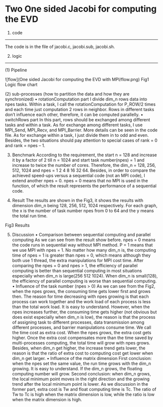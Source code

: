Two One sided Jacobi for computing the EVD
==========================================

1. code
-----------
The code is in the file of jacobi.c, jacobi.sub, jacobi.sh.

2. logic
-----------
(1) Pipeline

![flow](One sided Jacobi for computing the EVD with MPI/flow.png)
Fig1 Logic flow chart

(2) sub-processes (how to partition the data and how they are synchronized)
•	rotationComputation part
I divide dim_n rows data into npes tasks. Within a task, I call the rotationComputation for P_ROW/2 times and each time just computation 2 rows in neighbor. Rows in different tasks don’t influence each other, therefore, it can be computed parallelly.
•	switchRows part
In this part, rows should be exchanged among different tasks and within a task. As for exchange among different tasks, I use MPI_Send, MPI_Recv, and MPI_Barrier. More details can be seen in the code file. As for exchange within a task, I just divide them in to odd and even. Besides, the two situations should pay attention to special cases of rank = 0 and rank = npes – 1.

3. Benchmark
According to the requirement, the start n = 128 and increase it by a factor of 2 till n = 1024 and start task number(npes) = 1 and increase to twice the number of cores. Therefore, the dim_n = 128, 256, 512, 1024 and npes = 1 2 4 8 16 32 64.
Besides, in order to compare the achieved speed-ups versus a sequential code (not an MPI code), I extend another npes = 0. npes = 0 means that no MPI is used in the function, of which the result represents the performance of a sequential code.

4. Result
The results are shown in the Fig3, it shows the results with dimension dim_n being 128, 256, 512, 1024 respectively. For each graph, the x is the number of task number npes from 0 to 64 and the y means the total run time.

Fig3 Results


5. Discussion
•	Comparison between sequential computing and parallel computing
As we can see from the result show before. npes = 0 means the code runs in sequential way without MPI method. P = 1 means that we use MPI with npes = 1. No matter how many dim_n is, the computing time of npes = 1 is greater than npes = 0, which means although they both use 1 thread, the extra manipulations for MPI cost time. After comparing the npes = 0 and npes > 1, the efficiency of parallel computing is better than sequential computing in most situations especially when dim_n is large(256 512 1024). When dim_n is small(128), the efficiency of parallel computing is worse than sequential computing.
•	Influence of the task number (npes > 0)
As we can see from the Fig2, when the npes grows, the consuming time gets lower first and grows then. The reason for time decreasing with npes growing is that each process can work together and the work load of each process is less than the total work load. It is easy to understand. However, when the npes increases further, the consuming time gets higher (not obvious but does exist especially when dim_n is low), the reason is that the process of assigning task to different processes, data transmission among different processes, and barrier manipulations consume time. We call the time cost as extra cost. When the npes grows, the extra cost gets higher. Once the extra cost compensates more than the time saved by multi-processes computing, the total time will grow with npes grows. Besides, when dim_n get higher, the increase trend gets lower, the reason is that the ratio of extra cost to computing cost get lower when dim_n get larger. 
•	Influence of the matrix dimension
First conclusion: when the npes set the same value, the run time grows with the dim_n growing. It is easy to understand. If the dim_n grows, the floating computing number will grow.
Second conclusion: when dim_n grows, the local minimum point moves in the right direction and the growing trend after the local minimum point is lower. As we discussion in the former part, extra cost is Tw and float computing time is Tc.  The ratio of Tw to Tc is high when the matrix dimension is low, while the ratio is low when the matrix dimension is high. 

